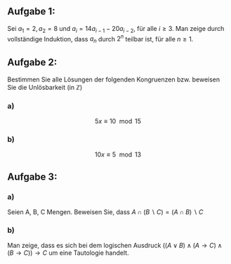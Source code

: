 ## Aufgabe 1: 
Sei $a_{1} = 2, a_{2} = 8$ und $a_{i} = 14a_{i-1} − 20a_{i-2}$, für alle $i ≥ 3$. Man zeige durch vollständige Induktion, dass $a_n$ durch $2^{n}$ teilbar ist, für alle $n ≥ 1$.

## Aufgabe 2: 
Bestimmen Sie alle Lösungen der folgenden Kongruenzen bzw. beweisen Sie die Unlösbarkeit
(in $\mathbb{Z}$)

### a) 
$$5x ≡ 10 \mod 15$$
### b) 
$$10x ≡ 5 \mod 13$$

## Aufgabe 3:

### a) 
Seien A, B, C Mengen. Beweisen Sie, dass
$A ∩ (B \backslash C) = (A ∩ B) \backslash C$
### b) 
Man zeige, dass es sich bei dem logischen Ausdruck
$((A ∨ B) ∧ (A → C) ∧ (B → C)) → C$
um eine Tautologie handelt.
